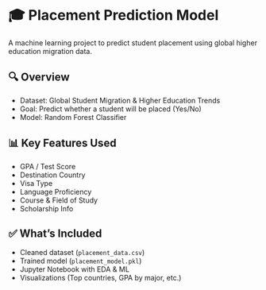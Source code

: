 # 🎓 Placement Prediction Model

A machine learning project to predict student placement using global higher education migration data.

## 🔍 Overview
- Dataset: Global Student Migration & Higher Education Trends
- Goal: Predict whether a student will be placed (Yes/No)
- Model: Random Forest Classifier

## 📊 Key Features Used
- GPA / Test Score
- Destination Country
- Visa Type
- Language Proficiency
- Course & Field of Study
- Scholarship Info

## ✅ What’s Included
- Cleaned dataset (`placement_data.csv`)
- Trained model (`placement_model.pkl`)
- Jupyter Notebook with EDA & ML
- Visualizations (Top countries, GPA by major, etc.)


